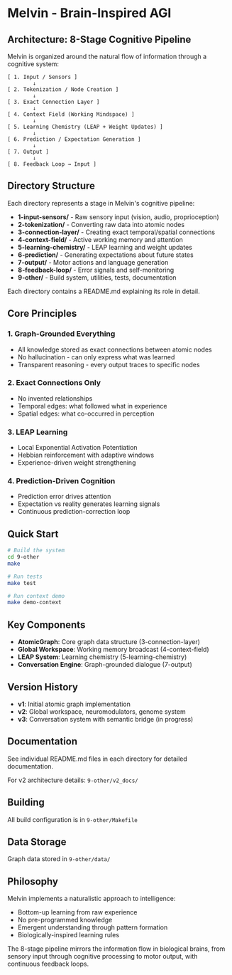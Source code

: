 # Melvin - Brain-Inspired AGI

## Architecture: 8-Stage Cognitive Pipeline

Melvin is organized around the natural flow of information through a cognitive system:

```
[ 1. Input / Sensors ]
        ↓
[ 2. Tokenization / Node Creation ]
        ↓
[ 3. Exact Connection Layer ]
        ↓
[ 4. Context Field (Working Mindspace) ]
        ↓
[ 5. Learning Chemistry (LEAP + Weight Updates) ]
        ↓
[ 6. Prediction / Expectation Generation ]
        ↓
[ 7. Output ]
        ↓
[ 8. Feedback Loop → Input ]
```

## Directory Structure

Each directory represents a stage in Melvin's cognitive pipeline:

- **1-input-sensors/** - Raw sensory input (vision, audio, proprioception)
- **2-tokenization/** - Converting raw data into atomic nodes
- **3-connection-layer/** - Creating exact temporal/spatial connections
- **4-context-field/** - Active working memory and attention
- **5-learning-chemistry/** - LEAP learning and weight updates
- **6-prediction/** - Generating expectations about future states
- **7-output/** - Motor actions and language generation
- **8-feedback-loop/** - Error signals and self-monitoring
- **9-other/** - Build system, utilities, tests, documentation

Each directory contains a README.md explaining its role in detail.

## Core Principles

### 1. Graph-Grounded Everything
- All knowledge stored as exact connections between atomic nodes
- No hallucination - can only express what was learned
- Transparent reasoning - every output traces to specific nodes

### 2. Exact Connections Only
- No invented relationships
- Temporal edges: what followed what in experience
- Spatial edges: what co-occurred in perception

### 3. LEAP Learning
- Local Exponential Activation Potentiation
- Hebbian reinforcement with adaptive windows
- Experience-driven weight strengthening

### 4. Prediction-Driven Cognition
- Prediction error drives attention
- Expectation vs reality generates learning signals
- Continuous prediction-correction loop

## Quick Start

```bash
# Build the system
cd 9-other
make

# Run tests
make test

# Run context demo
make demo-context
```

## Key Components

- **AtomicGraph**: Core graph data structure (3-connection-layer)
- **Global Workspace**: Working memory broadcast (4-context-field)
- **LEAP System**: Learning chemistry (5-learning-chemistry)
- **Conversation Engine**: Graph-grounded dialogue (7-output)

## Version History

- **v1**: Initial atomic graph implementation
- **v2**: Global workspace, neuromodulators, genome system
- **v3**: Conversation system with semantic bridge (in progress)

## Documentation

See individual README.md files in each directory for detailed documentation.

For v2 architecture details: `9-other/v2_docs/`

## Building

All build configuration is in `9-other/Makefile`

## Data Storage

Graph data stored in `9-other/data/`

## Philosophy

Melvin implements a naturalistic approach to intelligence:
- Bottom-up learning from raw experience
- No pre-programmed knowledge
- Emergent understanding through pattern formation
- Biologically-inspired learning rules

The 8-stage pipeline mirrors the information flow in biological brains, from sensory input through cognitive processing to motor output, with continuous feedback loops.

